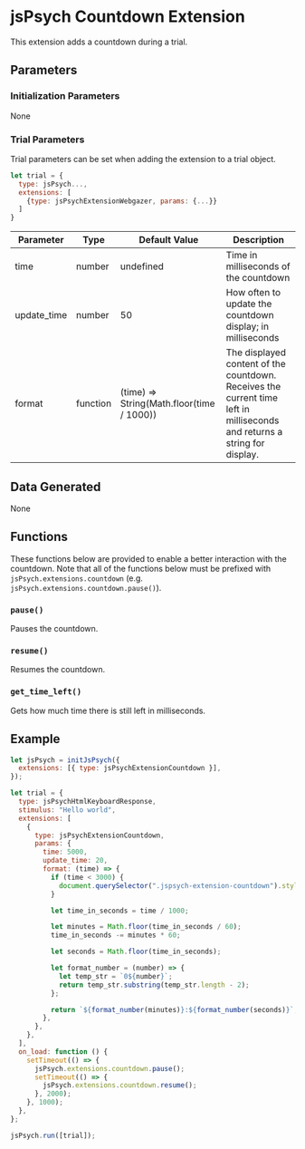 # jsPsych Countdown Extension

This extension adds a countdown during a trial.

## Parameters

### Initialization Parameters

None

### Trial Parameters

Trial parameters can be set when adding the extension to a trial object.

```javascript
let trial = {
  type: jsPsych...,
  extensions: [
    {type: jsPsychExtensionWebgazer, params: {...}}
  ]
}
```

| Parameter | Type | Default Value | Description |
| --------- | ---- | ------------- | ----------- |
| time | number | undefined | Time in milliseconds of the countdown |
| update_time | number | 50 | How often to update the countdown display; in milliseconds |
| format | function | (time) => String(Math.floor(time / 1000)) | The displayed content of the countdown. Receives the current time left in milliseconds and returns a string for display. |

## Data Generated

None

## Functions

These functions below are provided to enable a better interaction with the countdown. Note that all of the functions below must be prefixed with `jsPsych.extensions.countdown` (e.g. `jsPsych.extensions.countdown.pause()`).

### `pause()`

Pauses the countdown.

### `resume()`

Resumes the countdown.

### `get_time_left()`

Gets how much time there is still left in milliseconds.

## Example

```javascript
let jsPsych = initJsPsych({
  extensions: [{ type: jsPsychExtensionCountdown }],
});

let trial = {
  type: jsPsychHtmlKeyboardResponse,
  stimulus: "Hello world",
  extensions: [
    {
      type: jsPsychExtensionCountdown,
      params: {
        time: 5000,
        update_time: 20,
        format: (time) => {
          if (time < 3000) {
            document.querySelector(".jspsych-extension-countdown").style.color = "red";
          }

          let time_in_seconds = time / 1000;

          let minutes = Math.floor(time_in_seconds / 60);
          time_in_seconds -= minutes * 60;

          let seconds = Math.floor(time_in_seconds);

          let format_number = (number) => {
            let temp_str = `0${number}`;
            return temp_str.substring(temp_str.length - 2);
          };

          return `${format_number(minutes)}:${format_number(seconds)}`;
        },
      },
    },
  ],
  on_load: function () {
    setTimeout(() => {
      jsPsych.extensions.countdown.pause();
      setTimeout(() => {
        jsPsych.extensions.countdown.resume();
      }, 2000);
    }, 1000);
  },
};

jsPsych.run([trial]);
```
